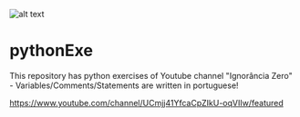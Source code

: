 ![alt text](https://qph.ec.quoracdn.net/main-qimg-29267f9877308835571df0271ce95571-c)

# pythonExe
This repository has python exercises of Youtube channel "Ignorância Zero" - Variables/Comments/Statements are written in portuguese!

https://www.youtube.com/channel/UCmjj41YfcaCpZIkU-oqVIIw/featured

